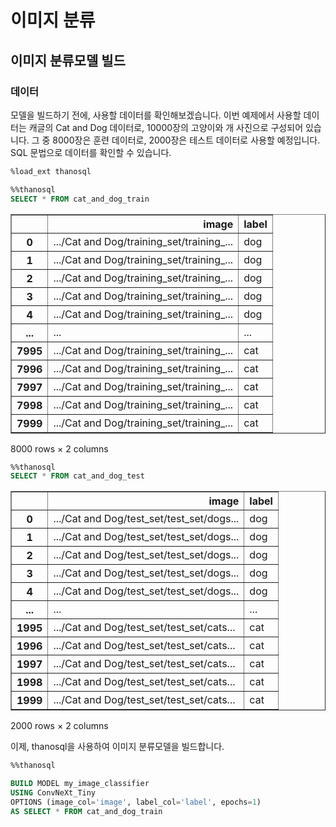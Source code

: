# 이미지 분류

## 이미지 분류모델 빌드

### 데이터

모델을 빌드하기 전에, 사용할 데이터를 확인해보겠습니다. 이번 예제에서 사용할 데이터는 캐글의 Cat and Dog 데이터로, 10000장의 고양이와 개 사진으로 구성되어 있습니다. 그 중 8000장은 훈련 데이터로, 2000장은 테스트 데이터로 사용할 예정입니다. SQL 문법으로 데이터를 확인할 수 있습니다.


```sql
%load_ext thanosql
```

```sql
%%thanosql
SELECT * FROM cat_and_dog_train
```


<div>
<table border="1" class="dataframe">
  <thead>
    <tr style="text-align: right;">
      <th></th>
      <th>image</th>
      <th>label</th>
    </tr>
  </thead>
  <tbody>
    <tr>
      <th>0</th>
      <td>.../Cat and Dog/training_set/training_...</td>
      <td>dog</td>
    </tr>
    <tr>
      <th>1</th>
      <td>.../Cat and Dog/training_set/training_...</td>
      <td>dog</td>
    </tr>
    <tr>
      <th>2</th>
      <td>.../Cat and Dog/training_set/training_...</td>
      <td>dog</td>
    </tr>
    <tr>
      <th>3</th>
      <td>.../Cat and Dog/training_set/training_...</td>
      <td>dog</td>
    </tr>
    <tr>
      <th>4</th>
      <td>.../Cat and Dog/training_set/training_...</td>
      <td>dog</td>
    </tr>
    <tr>
      <th>...</th>
      <td>...</td>
      <td>...</td>
    </tr>
    <tr>
      <th>7995</th>
      <td>.../Cat and Dog/training_set/training_...</td>
      <td>cat</td>
    </tr>
    <tr>
      <th>7996</th>
      <td>.../Cat and Dog/training_set/training_...</td>
      <td>cat</td>
    </tr>
    <tr>
      <th>7997</th>
      <td>.../Cat and Dog/training_set/training_...</td>
      <td>cat</td>
    </tr>
    <tr>
      <th>7998</th>
      <td>.../Cat and Dog/training_set/training_...</td>
      <td>cat</td>
    </tr>
    <tr>
      <th>7999</th>
      <td>.../Cat and Dog/training_set/training_...</td>
      <td>cat</td>
    </tr>
  </tbody>
</table>
<p>8000 rows × 2 columns</p>
</div>




```sql
%%thanosql
SELECT * FROM cat_and_dog_test
```




<div>
<table border="1" class="dataframe">
  <thead>
    <tr style="text-align: right;">
      <th></th>
      <th>image</th>
      <th>label</th>
    </tr>
  </thead>
  <tbody>
    <tr>
      <th>0</th>
      <td>.../Cat and Dog/test_set/test_set/dogs...</td>
      <td>dog</td>
    </tr>
    <tr>
      <th>1</th>
      <td>.../Cat and Dog/test_set/test_set/dogs...</td>
      <td>dog</td>
    </tr>
    <tr>
      <th>2</th>
      <td>.../Cat and Dog/test_set/test_set/dogs...</td>
      <td>dog</td>
    </tr>
    <tr>
      <th>3</th>
      <td>.../Cat and Dog/test_set/test_set/dogs...</td>
      <td>dog</td>
    </tr>
    <tr>
      <th>4</th>
      <td>.../Cat and Dog/test_set/test_set/dogs...</td>
      <td>dog</td>
    </tr>
    <tr>
      <th>...</th>
      <td>...</td>
      <td>...</td>
    </tr>
    <tr>
      <th>1995</th>
      <td>.../Cat and Dog/test_set/test_set/cats...</td>
      <td>cat</td>
    </tr>
    <tr>
      <th>1996</th>
      <td>.../Cat and Dog/test_set/test_set/cats...</td>
      <td>cat</td>
    </tr>
    <tr>
      <th>1997</th>
      <td>.../Cat and Dog/test_set/test_set/cats...</td>
      <td>cat</td>
    </tr>
    <tr>
      <th>1998</th>
      <td>.../Cat and Dog/test_set/test_set/cats...</td>
      <td>cat</td>
    </tr>
    <tr>
      <th>1999</th>
      <td>.../Cat and Dog/test_set/test_set/cats...</td>
      <td>cat</td>
    </tr>
  </tbody>
</table>
<p>2000 rows × 2 columns</p>
</div>



이제, thanosql을 사용하여 이미지 분류모델을 빌드합니다.


```sql
%%thanosql

BUILD MODEL my_image_classifier
USING ConvNeXt_Tiny
OPTIONS (image_col='image', label_col='label', epochs=1)
AS SELECT * FROM cat_and_dog_train
```
